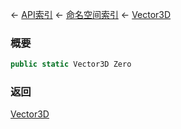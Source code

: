 ← [API索引](Api-Index) ← [命名空间索引](Namespace-Index) ← [Vector3D](VRageMath.Vector3D)

### 概要

```csharp
public static Vector3D Zero
```

### 返回

[Vector3D](VRageMath.Vector3D)

